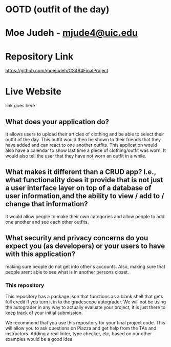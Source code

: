 # OOTD (outfit of the day)

# Moe Judeh - mjude4@uic.edu

# Repository Link
https://github.com/moejudeh/CS484FinalProject

# Live Website
link goes here

## What does your application do?
It allows users to upload their articles of clothing and be able to select their outfit of the day. This outfit would then be shown to their friends that they have added and can react to one another outfits. This application would also have a calendar to show last time a piece of clothing/outfit was worn. It would also tell the user that they have not worn an outfit in a while.

## What makes it different than a CRUD app? I.e., what functionality does it provide that is not just a user interface layer on top of a database of user information,and the ability to view / add to / change that information?
It would allow people to make their own categories and allow people to add one another and see each other outfits.

## What security and privacy concerns do you expect you (as developers) or your users to have with this application?
making sure people do not get into other's accounts. Also, making sure that people arent able to see what is in another persons closet.

### This repository

This repository has a package.json that functions as a blank shell that gets full credit if you turn it in to the gradescope autograder. We will not be using the autograder in any way to actually evaluate your project, it is just there to keep track of your initial submission.

We recommend that you use this repository for your final project code. This will allow you to ask questions on Piazza and get help from the TAs and instructors. Adding a real linter, type checker, etc, based on our other examples would be a good idea.


